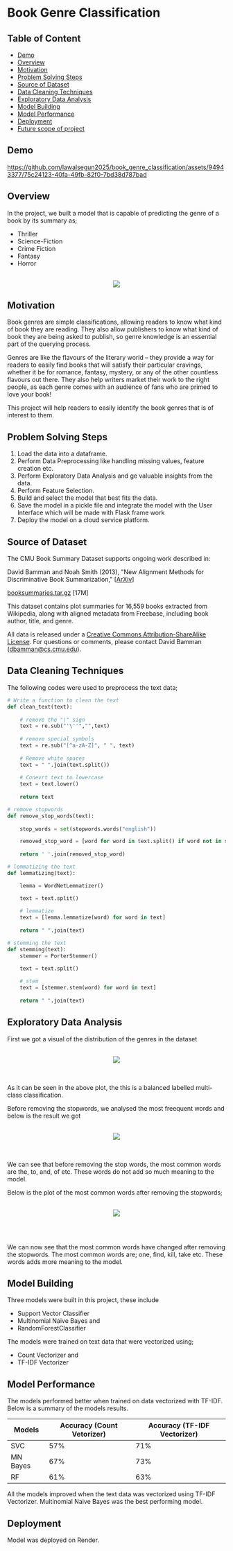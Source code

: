 # Book Genre Classification

## Table of Content
* [Demo](#demo)
* [Overview](#overview)
* [Motivation](#motivation)
* [Problem Solving Steps](#problem-solving-steps)
* [Source of Dataset](#source-of-dataset)
* [Data Cleaning Techniques](#data-cleaning-techniques)
* [Exploratory Data Analysis](#exploratory-data-analysis)
* [Model Building](#model-building)
* [Model Performance](#model-performance)
* [Deployment](#deployment)
* [Future scope of project](#future-scope-of-project)

## Demo




https://github.com/lawalsegun2025/book_genre_classification/assets/94943377/75c24123-40fa-49fb-82f0-7bd38d787bad








## Overview

In the project, we built a model that is capable of predicting the genre of a book by its summary as;
 - Thriller
 - Science-Fiction
 - Crime Fiction
 - Fantasy
 - Horror </br></br>

<div align="center">
  <img src="img/book_genre.png">
</div>

## Motivation

Book genres are simple classifications, allowing readers to know what kind of book they are reading. They also allow publishers to know what kind of book they are being asked to publish, so genre knowledge is an essential part of the querying process.

Genres are like the flavours of the literary world – they provide a way for readers to easily find books that will satisfy their particular cravings, whether it be for romance, fantasy, mystery, or any of the other countless flavours out there. They also help writers market their work to the right people, as each genre comes with an audience of fans who are primed to love your book!

This project will help readers to easily identify the book genres that is of interest to them.

## Problem Solving Steps

1. Load the data into a dataframe.
2. Perform Data Preprocessing like handling missing values, feature creation etc.
3. Perform Exploratory Data Analysis and ge valuable insights from the data.
4. Perform Feature Selection.
5. Build and select the model that best fits the data.
6. Save the model in a pickle file and integrate the model with the User Interface which will be made with Flask frame work
7. Deploy the model on a cloud service platform.


## Source of Dataset

The CMU Book Summary Dataset supports ongoing work described in:
                   
 David Bamman and Noah Smith (2013), "New Alignment Methods for Discriminative Book Summarization," [<a href="http://arxiv.org/abs/1305.1319">ArXiv</a>]

<a href="data/booksummaries.tar.gz">booksummaries.tar.gz</a> [17M]

This dataset contains plot summaries for 16,559 books extracted from Wikipedia, along with aligned metadata from Freebase, including book author, title, and genre. 

All data is released under a <a href="http://creativecommons.org/licenses/by-sa/3.0/us/legalcode">Creative Commons Attribution-ShareAlike License</a>. For questions or comments, please contact David Bamman (dbamman@cs.cmu.edu).</p>

## Data Cleaning Techniques

The following codes were used to preprocess the text data;

```python
# Write a function to clean the text
def clean_text(text):
    
    # remove the "\" sign
    text = re.sub("'\''","",text)
    
    # remove special symbols
    text = re.sub("[^a-zA-Z]", " ", text)
    
    # Remove white spaces
    text = " ".join(text.split())
    
    # Conevrt text to lowercase
    text = text.lower()
    
    return text

# remove stopwords 
def remove_stop_words(text):
    
    stop_words = set(stopwords.words("english"))

    removed_stop_word = [word for word in text.split() if word not in stop_words]
    
    return ' '.join(removed_stop_word)

# lemmatizing the text
def lemmatizing(text): 

    lemma = WordNetLemmatizer()

    text = text.split()
    
    # lemmatize
    text = [lemma.lemmatize(word) for word in text]
    
    return " ".join(text)

# stemming the text
def stemming(text):
    stemmer = PorterStemmer()

    text = text.split()
    
    # stem
    text = [stemmer.stem(word) for word in text]
    
    return " ".join(text)


```

## Exploratory Data Analysis

First we got a visual of the distribution of the genres in the dataset
</br></br>

<div align="center">
  <img src="img/genres.png">
</div>

</br></br>
As it can be seen in the above plot, the this is a balanced labelled multi-class classification.

Before removing the stopwords, we analysed the most freequent words and below is the result we got
</br></br>

<div align="center">
  <img src="img/common_words_with_stop_words.png">
</div>

</br></br>
We can see that before removing the stop words, the most common words are the, to, and, of etc. These words do not add so much meaning to the model.

Below is the plot of the most common words after removing the stopwords;
</br></br>

<div align="center">
  <img src="img/common_words.png">
</div>

</br></br>

We can now see that the most common words have changed after removing the stopwords. The most common words are; one, find, kill, take etc. These words adds more meaning to the model.





## Model Building

Three models were built in this project, these include
- Support Vector Classifier
- Multinomial Naive Bayes and
- RandomForestClassifier

The models were trained on text data that were vectorized using;
- Count Vectorizer and
- TF-IDF Vectorizer

## Model Performance

The models performed better when trained on data vectorized with TF-IDF. Below is a summary of the models results.

<div align="center">
 
 | Models   | Accuracy (Count Vetorizer) | Accuracy (TF-IDF Vectorizer) |
 | ---------| -------------------------- | ---------------------------- |
 | SVC      | 57%                        | 71%                          |
 | MN Bayes | 67%                        | 73%                          |
 | RF       | 61%                        | 63%                          |

</div>

All the models improved when the text data was vectorized using TF-IDF Vectorizer. Multinomial Naive Bayes was the best performing model. 

## Deployment

Model was deployed on Render.

